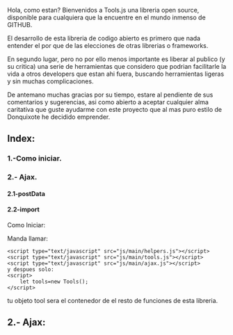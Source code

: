 Hola, como estan?
Bienvenidos a Tools.js una libreria open source, disponible para cualquiera que 
la encuentre en el mundo inmenso de GITHUB.

El desarrollo de esta libreria de codigo abierto es primero que nada entender
el por que de las elecciones de otras librerias o frameworks.

En segundo lugar, pero no por ello menos importante es liberar al publico 
(y su critica) una serie de herramientas que considero que podrian facilitarle 
la vida a otros developers que estan ahi fuera, buscando herramientas ligeras 
y sin muchas complicaciones.

De antemano muchas gracias por su tiempo, estare al pendiente de sus comentarios
y sugerencias, asi como abierto a aceptar cualquier alma caritativa que guste
ayudarme con este proyecto que al mas puro estilo de Donquixote he decidido 
emprender.


## Index:

### 1.-Como iniciar.

### 2.- Ajax.

#### 2.1-postData

#### 2.2-import
	


Como Iniciar:

Manda llamar:
```
<script type="text/javascript" src="js/main/helpers.js"></script>
<script type="text/javascript" src="js/main/tools.js"></script>
<script type="text/javascript" src="js/main/ajax.js"></script>
y despues solo:
<script>
    let tools=new Tools();
</script>
```
tu objeto tool sera el contenedor de el resto de funciones de esta libreria.

## 2.- Ajax:

